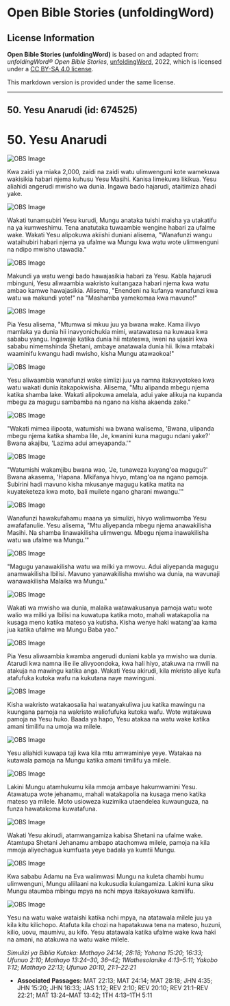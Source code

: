 # Open Bible Stories (unfoldingWord)

## License Information

**Open Bible Stories (unfoldingWord)** is based on and adapted from: _unfoldingWord® Open Bible Stories_, [unfoldingWord](https://unfoldingword.org/utw), 2022, which is licensed under a [CC BY-SA 4.0 license](https://creativecommons.org/licenses/by-sa/4.0/legalcode.en).

This markdown version is provided under the same license.



--------------------------------

## 50. Yesu Anarudi (id: 674525)

50\. Yesu Anarudi
=================

![OBS Image](https://cdn.door43.org/obs/jpg/360px/obs-en-50-01.jpg)

Kwa zaidi ya miaka 2,000, zaidi na zaidi watu ulimwenguni kote wamekuwa wakisikia habari njema kuhusu Yesu Masihi. Kanisa limekuwa likikua. Yesu aliahidi angerudi mwisho wa dunia. Ingawa bado hajarudi, ataitimiza ahadi yake.

![OBS Image](https://cdn.door43.org/obs/jpg/360px/obs-en-50-02.jpg)

Wakati tunamsubiri Yesu kurudi, Mungu anataka tuishi maisha ya utakatifu na ya kumweshimu. Tena anatutaka tuwaambie wengine habari za ufalme wake. Wakati Yesu alipokuwa akiishi duniani alisema, "Wanafunzi wangu wataihubiri habari njema ya ufalme wa Mungu kwa watu wote ulimwenguni na ndipo mwisho utawadia."

![OBS Image](https://cdn.door43.org/obs/jpg/360px/obs-en-50-03.jpg)

Makundi ya watu wengi bado hawajasikia habari za Yesu. Kabla hajarudi mbinguni, Yesu aliwaambia wakristo kuitangaza habari njema kwa watu ambao kamwe hawajasikia. Alisema, "Enendeni na kufanya wanafunzi kwa watu wa makundi yote!" na "Mashamba yamekomaa kwa mavuno!"

![OBS Image](https://cdn.door43.org/obs/jpg/360px/obs-en-50-04.jpg)

Pia Yesu alisema, "Mtumwa si mkuu juu ya bwana wake. Kama ilivyo mamlaka ya dunia hii inavyonichukia mimi, watawatesa na kuwaua kwa sababu yangu. Ingawaje katika dunia hii mtateswa, iweni na ujasiri kwa sababu nimemshinda Shetani, ambaye anatawala dunia hii. Ikiwa mtabaki waaminifu kwangu hadi mwisho, kisha Mungu atawaokoa!"

![OBS Image](https://cdn.door43.org/obs/jpg/360px/obs-en-50-05.jpg)

Yesu aliwaambia wanafunzi wake simlizi juu ya namna itakavyotokea kwa watu wakati dunia itakapokwisha. Alisema, "Mtu alipanda mbegu njema katika shamba lake. Wakati alipokuwa amelala, adui yake alikuja na kupanda mbegu za magugu sambamba na ngano na kisha akaenda zake."

![OBS Image](https://cdn.door43.org/obs/jpg/360px/obs-en-50-06.jpg)

"Wakati mimea ilipoota, watumishi wa bwana walisema, 'Bwana, ulipanda mbegu njema katika shamba lile, Je, kwanini kuna magugu ndani yake?' Bwana akajibu, 'Lazima adui ameyapanda.'"

![OBS Image](https://cdn.door43.org/obs/jpg/360px/obs-en-50-07.jpg)

"Watumishi wakamjibu bwana wao, 'Je, tunaweza kuyang'oa magugu?' Bwana akasema, 'Hapana. Mkifanya hivyo, mtang'oa na ngano pamoja. Subirini hadi mavuno kisha mkusanye magugu katika matita na kuyateketeza kwa moto, bali muilete ngano gharani mwangu.'"

![OBS Image](https://cdn.door43.org/obs/jpg/360px/obs-en-50-08.jpg)

Wanafunzi hawakufahamu maana ya simulizi, hivyo walimwomba Yesu awafafanulie. Yesu alisema, "Mtu aliyepanda mbegu njema anawakilisha Masihi. Na shamba linawakilisha ulimwengu. Mbegu njema inawakilisha watu wa ufalme wa Mungu.'"

![OBS Image](https://cdn.door43.org/obs/jpg/360px/obs-en-50-09.jpg)

"Magugu yanawakilisha watu wa milki ya mwovu. Adui aliyepanda magugu anamwakilisha Ibilisi. Mavuno yanawakilisha mwisho wa dunia, na wavunaji wanawakilisha Malaika wa Mungu."

![OBS Image](https://cdn.door43.org/obs/jpg/360px/obs-en-50-10.jpg)

Wakati wa mwisho wa dunia, malaika watawakusanya pamoja watu wote walio wa milki ya Ibilisi na kuwatupa katika moto, mahali watakapolia na kusaga meno katika mateso ya kutisha. Kisha wenye haki watang'aa kama jua katika ufalme wa Mungu Baba yao."

![OBS Image](https://cdn.door43.org/obs/jpg/360px/obs-en-50-11.jpg)

Pia Yesu aliwaambia kwamba angerudi duniani kabla ya mwisho wa dunia. Atarudi kwa namna ilie ile alivyoondoka, kwa hali hiyo, atakuwa na mwili na atakuja na mawingu katika anga. Wakati Yesu akirudi, kila mkristo aliye kufa atafufuka kutoka wafu na kukutana naye mawinguni.

![OBS Image](https://cdn.door43.org/obs/jpg/360px/obs-en-50-12.jpg)

Kisha wakristo watakaosalia hai watanyakuliwa juu katika mawingu na kuungana pamoja na wakristo waliofufuka kutoka wafu. Wote watakuwa pamoja na Yesu huko. Baada ya hapo, Yesu atakaa na watu wake katika amani timilifu na umoja wa milele.

![OBS Image](https://cdn.door43.org/obs/jpg/360px/obs-en-50-13.jpg)

Yesu aliahidi kuwapa taji kwa kila mtu amwaminiye yeye. Watakaa na kutawala pamoja na Mungu katika amani timilifu ya milele.

![OBS Image](https://cdn.door43.org/obs/jpg/360px/obs-en-50-14.jpg)

Lakini Mungu atamhukumu kila mmoja ambaye hakumwamini Yesu. Atawatupa wote jehanamu, mahali watakapolia na kusaga meno katika mateso ya milele. Moto usioweza kuzimika utaendelea kuwaunguza, na funza hawatakoma kuwatafuna.

![OBS Image](https://cdn.door43.org/obs/jpg/360px/obs-en-50-15.jpg)

Wakati Yesu akirudi, atamwangamiza kabisa Shetani na ufalme wake. Atamtupa Shetani Jehanamu ambapo atachomwa milele, pamoja na kila mmoja aliyechagua kumfuata yeye badala ya kumtii Mungu.

![OBS Image](https://cdn.door43.org/obs/jpg/360px/obs-en-50-16.jpg)

Kwa sababu Adamu na Eva walimwasi Mungu na kuleta dhambi humu ulimwenguni, Mungu aliilaani na kukusudia kuiangamiza. Lakini kuna siku Mungu ataumba mbingu mpya na nchi mpya itakayokuwa kamilifu.

![OBS Image](https://cdn.door43.org/obs/jpg/360px/obs-en-50-17.jpg)

Yesu na watu wake wataishi katika nchi mpya, na atatawala milele juu ya kila kitu kilichopo. Atafuta kila chozi na hapatakuwa tena na mateso, huzuni, kilio, uovu, maumivu, au kifo. Yesu atatawala katika ufalme wake kwa haki na amani, na atakuwa na watu wake milele.

*Simulizi ya Biblia Kutoka: Mathayo 24:14; 28:18; Yohana 15:20; 16:33; Ufunuo 2:10; Mathayo 13:24–30, 36–42; 1Wathesolanike 4:13–5:11; Yakobo 1:12; Mathayo 22:13; Ufunuo 20:10, 21:1–22:21*

* **Associated Passages:** MAT 22:13; MAT 24:14; MAT 28:18; JHN 4:35; JHN 15:20; JHN 16:33; JAS 1:12; REV 2:10; REV 20:10; REV 21:1–REV 22:21; MAT 13:24–MAT 13:42; 1TH 4:13–1TH 5:11

